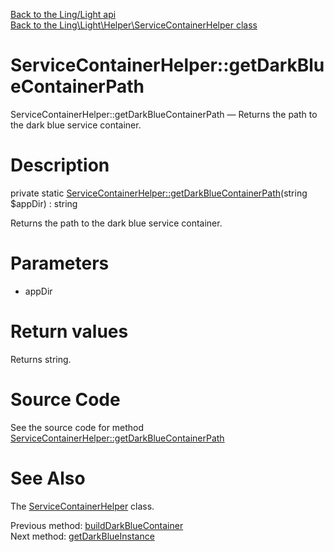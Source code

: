 [Back to the Ling/Light api](https://github.com/lingtalfi/Light/blob/master/doc/api/Ling/Light.md)<br>
[Back to the Ling\Light\Helper\ServiceContainerHelper class](https://github.com/lingtalfi/Light/blob/master/doc/api/Ling/Light/Helper/ServiceContainerHelper.md)


ServiceContainerHelper::getDarkBlueContainerPath
================



ServiceContainerHelper::getDarkBlueContainerPath — Returns the path to the dark blue service container.




Description
================


private static [ServiceContainerHelper::getDarkBlueContainerPath](https://github.com/lingtalfi/Light/blob/master/doc/api/Ling/Light/Helper/ServiceContainerHelper/getDarkBlueContainerPath.md)(string $appDir) : string




Returns the path to the dark blue service container.




Parameters
================


- appDir

    


Return values
================

Returns string.








Source Code
===========
See the source code for method [ServiceContainerHelper::getDarkBlueContainerPath](https://github.com/lingtalfi/Light/blob/master/Helper/ServiceContainerHelper.php#L152-L155)


See Also
================

The [ServiceContainerHelper](https://github.com/lingtalfi/Light/blob/master/doc/api/Ling/Light/Helper/ServiceContainerHelper.md) class.

Previous method: [buildDarkBlueContainer](https://github.com/lingtalfi/Light/blob/master/doc/api/Ling/Light/Helper/ServiceContainerHelper/buildDarkBlueContainer.md)<br>Next method: [getDarkBlueInstance](https://github.com/lingtalfi/Light/blob/master/doc/api/Ling/Light/Helper/ServiceContainerHelper/getDarkBlueInstance.md)<br>

